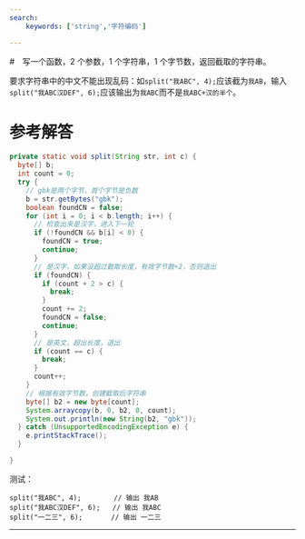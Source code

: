```yaml
---
search:
    keywords: ['string','字符编码']

---
```




#　写一个函数，2 个参数，1 个字符串，1 个字节数，返回截取的字符串。

要求字符串中的中文不能出现乱码：如`split("我ABC", 4);`应该截为`我AB`，输入`split("我ABC汉DEF", 6);`应该输出为`我ABC`而不是`我ABC+汉的半个`。 

# 参考解答

```java
private static void split(String str, int c) {
  byte[] b;
  int count = 0;
  try {
    // gbk是两个字节，首个字节是负数
    b = str.getBytes("gbk");
    boolean foundCN = false;
    for (int i = 0; i < b.length; i++) {
      // 检查出来是汉字，进入下一轮
      if (!foundCN && b[i] < 0) {
        foundCN = true;
        continue;
      }
      // 是汉字，如果没超过截取长度，有效字节数+2，否则退出
      if (foundCN) {
        if (count + 2 > c) {
          break;
        }
        count += 2;
        foundCN = false;
        continue;
      }
      // 是英文，超出长度，退出
      if (count == c) {
        break;
      }
      count++;
    }
    // 根据有效字节数，创建截取后字符串
    byte[] b2 = new byte[count];
    System.arraycopy(b, 0, b2, 0, count);
    System.out.println(new String(b2, "gbk"));
  } catch (UnsupportedEncodingException e) {
    e.printStackTrace();
  }

}
```

测试：

```
split("我ABC", 4);        // 输出 我AB
split("我ABC汉DEF", 6);   // 输出 我ABC
split("一二三", 6);       // 输出 一二三
```



---